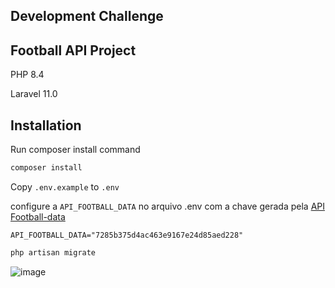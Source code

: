 ## Development Challenge

## Football API Project

PHP 8.4

Laravel 11.0

## Installation

Run composer install command

  ```php
  composer install
  ```

Copy   ``` .env.example ``` to ```.env```

configure a ``` API_FOOTBALL_DATA ``` no arquivo .env com a chave gerada pela [API Football-data](https://www.football-data.org/documentation/quickstart)

``` API_FOOTBALL_DATA="7285b375d4ac463e9167e24d85aed228" ```

  ```php
  php artisan migrate
  ```

![image](https://github.com/user-attachments/assets/f707f5ee-6291-4a88-80c8-088100250efd)
